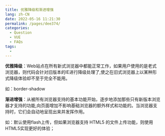 ```yaml
---
title: 优雅降级和渐进增强
lang: zh-CN
date: 2022-05-16 11:21:30
permalink: /pages/dee374/
categories: 
  - Question
  - VUE
  - FAQs
tags: 
  - 
---
```


**优雅降级**：Web站点在所有新式浏览器中都能正常工作，如果用户使用的是老式浏览器，则代码会针对旧版本的IE进行降级处理了,使之在旧式浏览器上以某种形式降级体验却不至于完全不能用。

如：border-shadow

**渐进增强**：从被所有浏览器支持的基本功能开始，逐步地添加那些只有新版本浏览器才支持的功能,向页面增加不影响基础浏览器的额外样式和功能的。当浏览器支持时，它们会自动地呈现出来并发挥作用。

如：默认使用flash上传，但如果浏览器支持 HTML5 的文件上传功能，则使用HTML5实现更好的体验；
